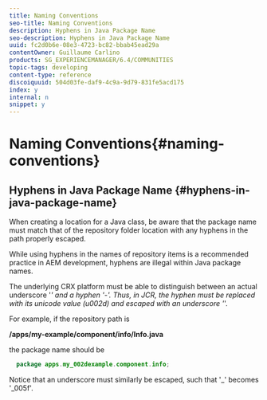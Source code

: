 ```yaml
---
title: Naming Conventions
seo-title: Naming Conventions
description: Hyphens in Java Package Name
seo-description: Hyphens in Java Package Name
uuid: fc2d0b6e-08e3-4723-bc82-bbab45ead29a
contentOwner: Guillaume Carlino
products: SG_EXPERIENCEMANAGER/6.4/COMMUNITIES
topic-tags: developing
content-type: reference
discoiquuid: 504d03fe-daf9-4c9a-9d79-831fe5acd175
index: y
internal: n
snippet: y
---
```


# Naming Conventions{#naming-conventions}

## Hyphens in Java Package Name {#hyphens-in-java-package-name}

When creating a location for a Java class, be aware that the package name must match that of the repository folder location with any hyphens in the path properly escaped.

While using hyphens in the names of repository items is a recommended practice in AEM development, hyphens are illegal within Java package names.

The underlying CRX platform must be able to distinguish between an actual underscore '_' and a hyphen '-'. Thus, in JCR, the hyphen must be replaced with its unicode value (u002d) and escaped with an underscore '_'.

For example, if the repository path is

**/apps/my-example/component/info/Info.java**

the package name should be

```java
  package apps.my_002dexample.component.info;
```

Notice that an underscore must similarly be escaped, such that '_' becomes '_005f'.
